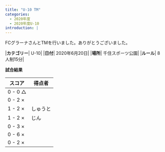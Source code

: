 ```yaml
---
title: "U-10 TM"
categories:
  - 2020年度
  - 2020年度U-10
introduction: |
---
```

FCグラーナさんとTMを行いました。ありがとうございました。

|**カテゴリー**| U-10|
|**日付**| 2020年6月20日|
|**場所**| 千住スポーツ公園|
|**ルール**| 8人制15分|

**試合結果**

|スコア|得点者|
|---|----|
| 0 - 0 △||
| 0 - 2 ×||
| 1 - 2 ×|しゅうと|
| 1 - 2 ×|じん|
| 0 - 3 ×||
| 0 - 6 ×||
| 0 - 2 ×||
